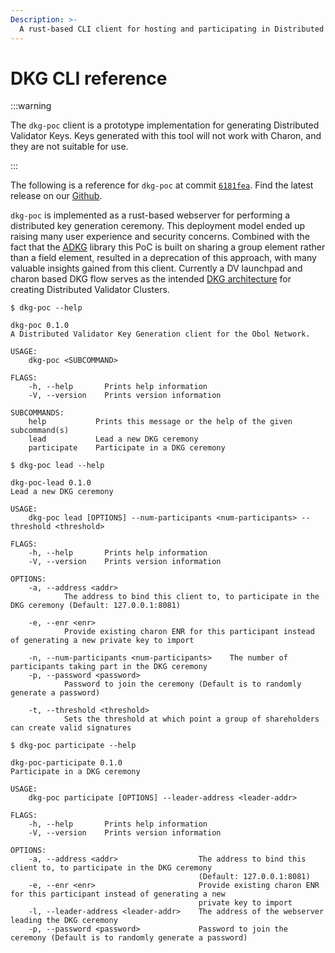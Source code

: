 ```yaml
---
Description: >-
  A rust-based CLI client for hosting and participating in Distributed Validator key generation ceremonies.
---
```


# DKG CLI reference


:::warning

The `dkg-poc` client is a prototype implementation for generating Distributed Validator Keys. Keys generated with this tool will not work with Charon, and they are not suitable for use.

:::

The following is a reference for `dkg-poc` at commit [`6181fea`](https://github.com/ObolNetwork/dkg-poc/commit/6181feaab2f60bdaaec954f11c04ef49c0b3366a). Find the latest release on our [Github](https://github.com/ObolNetwork/dkg-poc).

`dkg-poc` is implemented as a rust-based webserver for performing a distributed key generation ceremony. This deployment model ended up raising many user experience and security concerns. Combined with the fact that the [ADKG](https://github.com/kobigurk/aggregatable-dkg) library this PoC is built on sharing a group element rather than a field element, resulted in a deprecation of this approach, with many valuable insights gained from this client. Currently a DV launchpad and charon based DKG flow serves as the intended [DKG architecture](https://github.com/ObolNetwork/charon/blob/main/docs/dkg.md) for creating Distributed Validator Clusters. 

```
$ dkg-poc --help 

dkg-poc 0.1.0
A Distributed Validator Key Generation client for the Obol Network.

USAGE:
    dkg-poc <SUBCOMMAND>

FLAGS:
    -h, --help       Prints help information
    -V, --version    Prints version information

SUBCOMMANDS:
    help           Prints this message or the help of the given subcommand(s)
    lead           Lead a new DKG ceremony
    participate    Participate in a DKG ceremony

```

```
$ dkg-poc lead --help

dkg-poc-lead 0.1.0
Lead a new DKG ceremony

USAGE:
    dkg-poc lead [OPTIONS] --num-participants <num-participants> --threshold <threshold>

FLAGS:
    -h, --help       Prints help information
    -V, --version    Prints version information

OPTIONS:
    -a, --address <addr>
            The address to bind this client to, to participate in the DKG ceremony (Default: 127.0.0.1:8081)

    -e, --enr <enr>
            Provide existing charon ENR for this participant instead of generating a new private key to import

    -n, --num-participants <num-participants>    The number of participants taking part in the DKG ceremony
    -p, --password <password>
            Password to join the ceremony (Default is to randomly generate a password)

    -t, --threshold <threshold>
            Sets the threshold at which point a group of shareholders can create valid signatures

```

```
$ dkg-poc participate --help

dkg-poc-participate 0.1.0
Participate in a DKG ceremony

USAGE:
    dkg-poc participate [OPTIONS] --leader-address <leader-addr>

FLAGS:
    -h, --help       Prints help information
    -V, --version    Prints version information

OPTIONS:
    -a, --address <addr>                  The address to bind this client to, to participate in the DKG ceremony
                                          (Default: 127.0.0.1:8081)
    -e, --enr <enr>                       Provide existing charon ENR for this participant instead of generating a new
                                          private key to import
    -l, --leader-address <leader-addr>    The address of the webserver leading the DKG ceremony
    -p, --password <password>             Password to join the ceremony (Default is to randomly generate a password)
```
